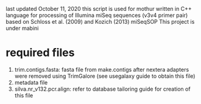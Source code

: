 last updated October 11, 2020
this script is used for mothur written in C++ language for processing of Illumina miSeq sequences (v3v4 primer pair)
based on Schloss et al. (2009) and Kozich (2013) miSeqSOP 
This project is under mabini
# required files
  1) trim.contigs.fasta: fasta file from make.contigs after nextera adapters were removed using TrimGalore (see usegalaxy guide to obtain this file)
  2) metadata file
  3) silva.nr_v132.pcr.align: refer to database tailoring guide for creation of this file

